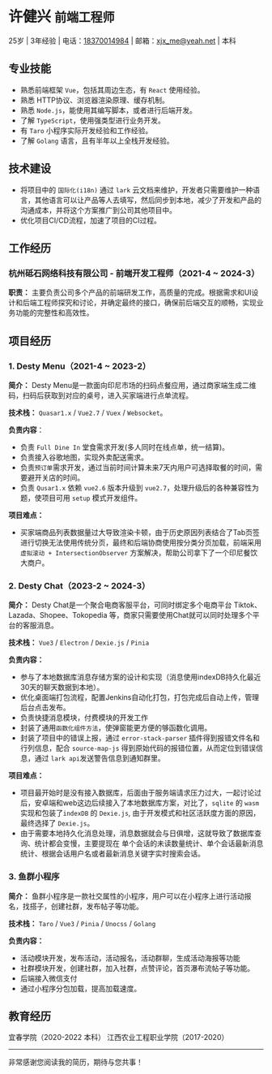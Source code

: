 # 许健兴 `前端工程师`

25岁 | 3年经验 | 电话：<a href="tel:18370014984">18370014984</a> | 邮箱：<a href="mailto:xjx_me@yeah.net">xjx_me@yeah.net</a> | 本科

## 专业技能

+ 熟悉前端框架 `Vue`，包括其周边生态，有 `React` 使用经验。
+ 熟悉 HTTP协议、浏览器渲染原理、缓存机制。
+ 熟悉 `Node.js`，能使用其编写脚本，或者进行后端开发。
+ 了解 `TypeScript`，使用强类型进行业务开发。
+ 有 `Taro` 小程序实际开发经验和工作经验。
+ 了解 `Golang` 语言，且有半年以上全栈开发经验。

## 技术建设
+ 将项目中的 `国际化(i18n)` 通过 `lark` 云文档来维护，开发者只需要维护一种语言，其他语言可以让产品等人去填写，然后同步到本地，减少了开发和产品的沟通成本，并将这个方案推广到公司其他项目中。
+ 优化项目CI/CD流程，加速了项目的CI过程。

## 工作经历

### 杭州砥石网络科技有限公司 - 前端开发工程师（2021-4 ~ 2024-3）

**职责：** 主要负责公司多个产品的前端研发工作，高质量的完成。根据需求和UI设计和后端工程师探究和讨论，并确定最终的接口，确保前后端交互的顺畅，实现业务功能的完整性和高效性。

## 项目经历

### 1. Desty Menu（2021-4 ~ 2023-2）

**简介：** Desty Menu是一款面向印尼市场的扫码点餐应用，通过商家端生成二维码，扫码后获取到对应的桌号，进入买家端进行点单流程。

**技术栈：** `Quasar1.x` / `Vue2.7` / `Vuex` / `Websocket`。

**负责内容**：

+ 负责 `Full Dine In` 堂食需求开发(多人同时在线点单，统一结算)。
+ 负责接入谷歌地图，实现外卖配送需求。
+ 负责`预订单`需求开发，通过当前时间计算未来7天内用户可选择取餐的时间，需要避开关店的时间。
+ 负责 `Qusar1.x` 依赖 `vue2.6` 版本升级到 `vue2.7`，处理升级后的各种兼容性为题，使项目可用 `setup` 模式开发组件。

**项目难点：**

+ 买家端商品列表数据量过大导致渲染卡顿，由于历史原因列表结合了Tab页签进行切换无法使用传统分页，最终和后端协商使用按分类分页加载，前端采用 `虚拟滚动 + IntersectionObserver` 方案解决，帮助公司拿下了一个印尼餐饮大商户。

### 2. Desty Chat（2023-2 ~ 2024-3）

**简介：** Desty Chat是一个聚合电商客服平台，可同时绑定多个电商平台 Tiktok、Lazada、Shopee、Tokopedia 等，商家只需要使用Chat就可以同时处理多个平台的客服消息。

**技术栈：** `Vue3` / `Electron` / `Dexie.js` / `Pinia`

**负责内容：**

+ 参与了本地数据库消息存储方案的设计和实现（消息使用indexDB持久化最近30天的聊天数据到本地）。
+ 优化桌面端打包流程，配置Jenkins自动化打包，打包完成后自动上传，管理后台点击发布。
+ 负责快捷消息模块，付费模块的开发工作
+ 封装了通用`函数化组件方法`，使弹窗能更方便的够函数化调用。
+ 封装了项目中的错误上报，通过 `error-stack-parser` 插件得到报错文件名和行列信息，配合 `source-map-js` 得到原始代码的报错位置，从而定位到错误信息，通过 `lark api`发送警告信息到通知群里。

**项目难点：**

+ 项目最开始时是没有接入数据库，后面由于服务端请求压力过大，一起讨论过后，安卓端和web这边后续接入了本地数据库方案，对比了，`sqlite` 的 `wasm` 实现和包装了`indexDB` 的 `Dexie.js`, 由于开发模式和社区活跃度方面的原因，最终选择了 `Dexie.js`。
+ 由于需要本地持久化消息处理，消息数据就会与日俱增，这就导致了数据库查询、统计都会变慢，主要提现在 单个会话的未读数量统计、单个会话最新消息统计、根据会话用户名或者最新消息关键字实时搜索会话。


### 3. 鱼群小程序

**简介：** 鱼群小程序是一款社交属性的小程序，用户可以在小程序上进行活动报名，找搭子，创建社群，发布帖子等功能。

**技术栈：** `Taro` / `Vue3` / `Pinia` / `Unocss` / `Golang`

**负责内容：** 
+ 活动模块开发，发布活动，活动报名，活动群聊，生成活动海报等功能
+ 社群模块开发，创建社群，加入社群，点赞评论，首页瀑布流帖子等功能。
+ 后端接入微信支付
+ 通过小程序分包加载，提高加载速度。


## 教育经历
宜春学院（2020-2022 本科）
江西农业工程职业学院（2017-2020）


--- 
非常感谢您阅读我的简历，期待与您共事！

